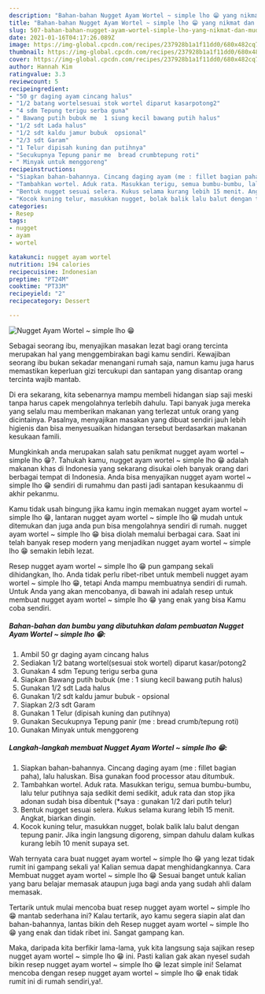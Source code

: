 ```yaml
---
description: "Bahan-bahan Nugget Ayam Wortel ~ simple lho 😁 yang nikmat dan Mudah Dibuat"
title: "Bahan-bahan Nugget Ayam Wortel ~ simple lho 😁 yang nikmat dan Mudah Dibuat"
slug: 507-bahan-bahan-nugget-ayam-wortel-simple-lho-yang-nikmat-dan-mudah-dibuat
date: 2021-01-16T04:17:26.089Z
image: https://img-global.cpcdn.com/recipes/237928b1a1f11dd0/680x482cq70/nugget-ayam-wortel-simple-lho-😁-foto-resep-utama.jpg
thumbnail: https://img-global.cpcdn.com/recipes/237928b1a1f11dd0/680x482cq70/nugget-ayam-wortel-simple-lho-😁-foto-resep-utama.jpg
cover: https://img-global.cpcdn.com/recipes/237928b1a1f11dd0/680x482cq70/nugget-ayam-wortel-simple-lho-😁-foto-resep-utama.jpg
author: Hannah Kim
ratingvalue: 3.3
reviewcount: 5
recipeingredient:
- "50 gr daging ayam cincang halus"
- "1/2 batang wortelsesuai stok wortel diparut kasarpotong2"
- "4 sdm Tepung terigu serba guna"
- " Bawang putih bubuk me  1 siung kecil bawang putih halus"
- "1/2 sdt Lada halus"
- "1/2 sdt kaldu jamur bubuk  opsional"
- "2/3 sdt Garam"
- "1 Telur dipisah kuning dan putihnya"
- "Secukupnya Tepung panir me  bread crumbtepung roti"
- " Minyak untuk menggoreng"
recipeinstructions:
- "Siapkan bahan-bahannya. Cincang daging ayam (me : fillet bagian paha), lalu haluskan. Bisa gunakan food processor atau ditumbuk."
- "Tambahkan wortel. Aduk rata. Masukkan terigu, semua bumbu-bumbu, lalu telur putihnya saja sedikit demi sedikit, aduk rata dan stop jika adonan sudah bisa dibentuk (*saya : gunakan 1/2 dari putih telur)"
- "Bentuk nugget sesuai selera. Kukus selama kurang lebih 15 menit. Angkat, biarkan dingin."
- "Kocok kuning telur, masukkan nugget, bolak balik lalu balut dengan tepung panir. Jika ingin langsung digoreng, simpan dahulu dalam kulkas kurang lebih 10 menit supaya set."
categories:
- Resep
tags:
- nugget
- ayam
- wortel

katakunci: nugget ayam wortel 
nutrition: 194 calories
recipecuisine: Indonesian
preptime: "PT24M"
cooktime: "PT33M"
recipeyield: "2"
recipecategory: Dessert

---
```



![Nugget Ayam Wortel ~ simple lho 😁](https://img-global.cpcdn.com/recipes/237928b1a1f11dd0/680x482cq70/nugget-ayam-wortel-simple-lho-😁-foto-resep-utama.jpg)

Sebagai seorang ibu, menyajikan masakan lezat bagi orang tercinta merupakan hal yang menggembirakan bagi kamu sendiri. Kewajiban seorang ibu bukan sekadar menangani rumah saja, namun kamu juga harus memastikan keperluan gizi tercukupi dan santapan yang disantap orang tercinta wajib mantab.

Di era  sekarang, kita sebenarnya mampu membeli hidangan siap saji meski tanpa harus capek mengolahnya terlebih dahulu. Tapi banyak juga mereka yang selalu mau memberikan makanan yang terlezat untuk orang yang dicintainya. Pasalnya, menyajikan masakan yang dibuat sendiri jauh lebih higienis dan bisa menyesuaikan hidangan tersebut berdasarkan makanan kesukaan famili. 



Mungkinkah anda merupakan salah satu penikmat nugget ayam wortel ~ simple lho 😁?. Tahukah kamu, nugget ayam wortel ~ simple lho 😁 adalah makanan khas di Indonesia yang sekarang disukai oleh banyak orang dari berbagai tempat di Indonesia. Anda bisa menyajikan nugget ayam wortel ~ simple lho 😁 sendiri di rumahmu dan pasti jadi santapan kesukaanmu di akhir pekanmu.

Kamu tidak usah bingung jika kamu ingin memakan nugget ayam wortel ~ simple lho 😁, lantaran nugget ayam wortel ~ simple lho 😁 mudah untuk ditemukan dan juga anda pun bisa mengolahnya sendiri di rumah. nugget ayam wortel ~ simple lho 😁 bisa diolah memalui berbagai cara. Saat ini telah banyak resep modern yang menjadikan nugget ayam wortel ~ simple lho 😁 semakin lebih lezat.

Resep nugget ayam wortel ~ simple lho 😁 pun gampang sekali dihidangkan, lho. Anda tidak perlu ribet-ribet untuk membeli nugget ayam wortel ~ simple lho 😁, tetapi Anda mampu membuatnya sendiri di rumah. Untuk Anda yang akan mencobanya, di bawah ini adalah resep untuk membuat nugget ayam wortel ~ simple lho 😁 yang enak yang bisa Kamu coba sendiri.

<!--inarticleads1-->

##### Bahan-bahan dan bumbu yang dibutuhkan dalam pembuatan Nugget Ayam Wortel ~ simple lho 😁:

1. Ambil 50 gr daging ayam cincang halus
1. Sediakan 1/2 batang wortel(sesuai stok wortel) diparut kasar/potong2
1. Gunakan 4 sdm Tepung terigu serba guna
1. Siapkan  Bawang putih bubuk (me : 1 siung kecil bawang putih halus)
1. Gunakan 1/2 sdt Lada halus
1. Gunakan 1/2 sdt kaldu jamur bubuk - opsional
1. Siapkan 2/3 sdt Garam
1. Gunakan 1 Telur (dipisah kuning dan putihnya)
1. Gunakan Secukupnya Tepung panir (me : bread crumb/tepung roti)
1. Gunakan  Minyak untuk menggoreng




<!--inarticleads2-->

##### Langkah-langkah membuat Nugget Ayam Wortel ~ simple lho 😁:

1. Siapkan bahan-bahannya. Cincang daging ayam (me : fillet bagian paha), lalu haluskan. Bisa gunakan food processor atau ditumbuk.
1. Tambahkan wortel. Aduk rata. Masukkan terigu, semua bumbu-bumbu, lalu telur putihnya saja sedikit demi sedikit, aduk rata dan stop jika adonan sudah bisa dibentuk (*saya : gunakan 1/2 dari putih telur)
1. Bentuk nugget sesuai selera. Kukus selama kurang lebih 15 menit. Angkat, biarkan dingin.
1. Kocok kuning telur, masukkan nugget, bolak balik lalu balut dengan tepung panir. Jika ingin langsung digoreng, simpan dahulu dalam kulkas kurang lebih 10 menit supaya set.




Wah ternyata cara buat nugget ayam wortel ~ simple lho 😁 yang lezat tidak rumit ini gampang sekali ya! Kalian semua dapat menghidangkannya. Cara Membuat nugget ayam wortel ~ simple lho 😁 Sesuai banget untuk kalian yang baru belajar memasak ataupun juga bagi anda yang sudah ahli dalam memasak.

Tertarik untuk mulai mencoba buat resep nugget ayam wortel ~ simple lho 😁 mantab sederhana ini? Kalau tertarik, ayo kamu segera siapin alat dan bahan-bahannya, lantas bikin deh Resep nugget ayam wortel ~ simple lho 😁 yang enak dan tidak ribet ini. Sangat gampang kan. 

Maka, daripada kita berfikir lama-lama, yuk kita langsung saja sajikan resep nugget ayam wortel ~ simple lho 😁 ini. Pasti kalian gak akan nyesel sudah bikin resep nugget ayam wortel ~ simple lho 😁 lezat simple ini! Selamat mencoba dengan resep nugget ayam wortel ~ simple lho 😁 enak tidak rumit ini di rumah sendiri,ya!.

